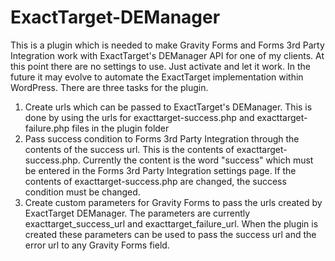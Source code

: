 ExactTarget-DEManager
=====================

This is a plugin which is needed to make Gravity Forms and Forms 3rd Party Integration work with ExactTarget's DEManager API for one of my clients. At this point there are no settings to use. Just activate and let it work. In the future it may evolve to automate the ExactTarget implementation within WordPress.
There are three tasks for the plugin.
1. Create urls which can be passed to ExactTarget's DEManager. This is done by using the urls for exacttarget-success.php and exacttarget-failure.php files in the plugin folder
2. Pass success condition to Forms 3rd Party Integration through the contents of the success url. This is the contents of exacttarget-success.php. Currently the content is the word "success" which must be entered in the Forms 3rd Party Integration settings page. If the contents of exacttarget-success.php are changed, the success condition must be changed.
3. Create custom parameters for Gravity Forms to pass the urls created by ExactTarget DEManager. The parameters are currently exacttarget_success_url and exacttarget_failure_url. When the plugin is created these parameters can be used to pass the success url and the error url to any Gravity Forms field.
